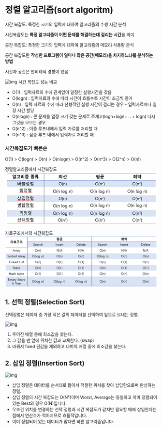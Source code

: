 # 정렬 알고리즘(sort algoritm)

시간 복잡도: 특정한 크기의 입력에 대하여 알고리즘의 수행 시간 분석

시간복잡도는 **특정 알고리즘이 어떤 문제를 해결하는데 걸리는 시간**을 의미

공간 복잡도: 특정한 크기의 입력에 대하여 알고리즘의 메모리 사용량 분석

공간 복잡도란 **작성한 프로그램이 얼마나 많은 공간(메모리)을 차지하느냐를 분석하는 방법**

시간과 공간은 반비례적 경향이 있음

![img](https://img1.daumcdn.net/thumb/R1280x0/?scode=mtistory2&fname=https%3A%2F%2Fblog.kakaocdn.net%2Fdn%2FbLkiqp%2FbtrPynMAclg%2FWMUb1dIKSR0tDtoPiUkAk0%2Fimg.png)
시간 복잡도 성능 비교

- O(1) : 입력자료의 수에 관계없이 일정한 실행시간을 갖음
- O(logn) : 입력자료의 수에 따라 시간이 흐를수록 시간이 조금씩 증가
- O(n) : 입력 자료의 수에 따라 선형적인 실행 시간이 걸리는 경우 - 입력자료마다 일정 시간 할당
- O(nlogn) : 큰 문제를 일정 크기 갖는 문제로 쪼개고(logn+logn+ .. + logn) 다시 그것을 모으는 경우
- O(n^2) : 이중 루프내에서 입력 자료를 처리할 때
- O(n^3) : 삼중 루프 내에서 입력자료 처리할 때

### 시간복잡도가 빠른순
O(1) > O(logn) > O(n) > O(nlogn) > O(n^2) > O(n^3) > O(2^n) > O(n!)

정렬알고리즘에서 시간복잡도
![img](https://raw.githubusercontent.com/junghyun100/junghyun100.github.io/master/images/%EC%8B%9C%EA%B0%84%EB%B3%B5%EC%9E%A1%EB%8F%84/%EC%8B%9C%EA%B0%84%EB%B3%B5%EC%9E%A1%EB%8F%84.PNG)

자료구조에서의 시간복잡도
![img](https://raw.githubusercontent.com/junghyun100/junghyun100.github.io/master/images/%EC%8B%9C%EA%B0%84%EB%B3%B5%EC%9E%A1%EB%8F%84/%EC%8B%9C%EA%B0%84%EB%B3%B5%EC%9E%A1%EB%8F%842.PNG)

## 1. 선택 정렬(Selection Sort)

선택정렬은 데이터 중 가장 작은 값의 데이터를 선택하여 앞으로 보내는 정렬.


![img](https://blog.kakaocdn.net/dn/cZQbUG/btrPyuSnfNC/Ko9PhsE7CRoJqEs5ZKN48K/img.gif)

1. 주어진 배열 중에 최소값을 찾는다.
2. 그 값을 맨 앞에 위치한 값과 교체한다. (swap)
3. 바꿔서 fixed 된값을 제외하고 나머지 배열 중에 최소값을 찾는다.

## 2. 삽입 정렬(Insertion Sort)

![img](https://blog.kakaocdn.net/dn/yjIQN/btrPzM5xqPz/mDQr7ppZeDFh2xpZsKS8w0/img.gif)

- 삽입 정렬은 데이터를 순서대로 뽑아서 적절한 위치를 찾아 삽입함으로써 완성하는 정렬.
- 삽입 정렬의 시간 복잡도는 O(N²)이며 Worst, Average는 동일하고 이미 정렬되어 있는 Best의 경우 O(N)입니다. 
- 무조건 위치를 변경하는 선택 정렬과 시간 복잡도가 같지만 필요할 때에 삽입한다는 점에서 연산수가 적어지므로 효율적입니다. 
- 이미 정렬되어 있는 데이터가 많다면 빠른 알고리즘입니다.